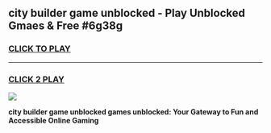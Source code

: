 
## city builder game unblocked - Play Unblocked Gmaes & Free #6g38g
<h3>
<a href="https://news.freeplayer.one?title=city_builder_game_unblocked&ref=24F">CLICK TO PLAY</a></h3>
<hr>

<h3>
<a href="https://news.freeplayer.one?title=city_builder_game_unblocked&ref=24F">CLICK 2 PLAY</a>
  
</h3>

<a href="https://news.freeplayer.one?title=city_builder_game_unblocked&ref=24F/"><img src="https://clearcache.store/games.png"></a>


**city builder game unblocked games unblocked: Your Gateway to Fun and Accessible Online Gaming**
